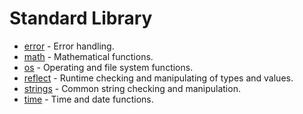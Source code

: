 # Standard Library

- [error](https://github.com/elliotchance/ok/tree/master/lib/error) - Error handling.
- [math](https://github.com/elliotchance/ok/tree/master/lib/math) - Mathematical functions.
- [os](https://github.com/elliotchance/ok/tree/master/lib/os) - Operating and file system functions.
- [reflect](https://github.com/elliotchance/ok/tree/master/lib/reflect) - Runtime checking and manipulating of types and values.
- [strings](https://github.com/elliotchance/ok/tree/master/lib/strings) - Common string checking and manipulation.
- [time](https://github.com/elliotchance/ok/tree/master/lib/time) - Time and date functions.
